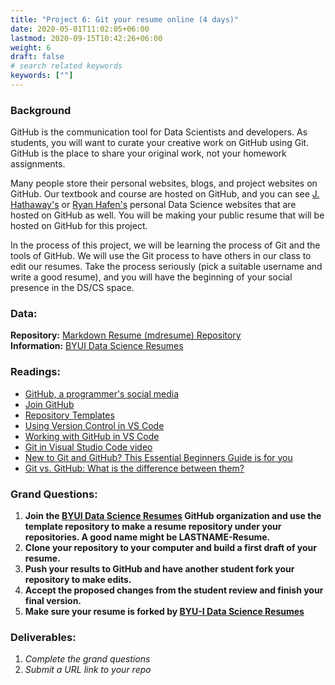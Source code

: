 ```yaml
---
title: "Project 6: Git your resume online (4 days)"
date: 2020-05-01T11:02:05+06:00
lastmod: 2020-09-15T10:42:26+06:00
weight: 6
draft: false
# search related keywords
keywords: [""]
---
```


### Background

GitHub is the communication tool for Data Scientists and developers.  As students, you will want to curate your creative work on GitHub using Git. GitHub is the place to share your original work, not your homework assignments.  

Many people store their personal websites, blogs, and project websites on GitHub.  Our textbook and course are hosted on GitHub, and you can see [J. Hathaway's](http://jhathaway.io/) or [Ryan Hafen's](https://ryanhafen.com/) personal Data Science websites that are hosted on GitHub as well.  You will be making your public resume that will be hosted on GitHub for this project.

In the process of this project, we will be learning the process of Git and the tools of GitHub.  We will use the Git process to have others in our class to edit our resumes.  Take the process seriously (pick a suitable username and write a good resume), and you will have the beginning of your social presence in the DS/CS space. 

### Data:

__Repository:__ [Markdown Resume (mdresume) Repository](https://github.com/byuids-resumes/mdresume)   
__Information:__ [BYUI Data Science Resumes](https://github.com/byuids-resumes)


### Readings:

- [GitHub, a programmer's social media](https://tech.economictimes.indiatimes.com/news/internet/inside-github-web-developers-social-media-platform/77096752)
- [Join GitHub](https://github.com/join)
- [Repository Templates](https://github.blog/2019-06-06-generate-new-repositories-with-repository-templates/)
- [Using Version Control in VS Code](https://code.visualstudio.com/docs/editor/versioncontrol)
- [Working with GitHub in VS Code](https://code.visualstudio.com/docs/editor/github)
- [Git in Visual Studio Code video](https://www.youtube.com/watch?v=wMqukSKYcvU)
- [New to Git and GitHub? This Essential Beginners Guide is for you](https://www.analyticsvidhya.com/blog/2020/05/git-github-essential-guide-beginners/)
- [Git vs. GitHub: What is the difference between them?](https://www.theserverside.com/video/Git-vs-GitHub-What-is-the-difference-between-them#:~:text=The%20key%20difference%20between%20Git,and%20upload%20or%20download%20resources.)

<!-- http://www.cs.cornell.edu/courses/cs4411/2020sp/schedule/slides/02-Git.pdf -->

### Grand Questions:

1. __Join the [BYUI Data Science Resumes](https://github.com/byuids-resumes) GitHub organization and use the template repository to make a resume repository under your repositories. A good name might be LASTNAME-Resume.__
1. __Clone your repository to your computer and build a first draft of your resume.__
1. __Push your results to GitHub and have another student fork your repository to make edits.__
1. __Accept the proposed changes from the student review and finish your final version.__
1. __Make sure your resume is forked by [BYU-I Data Science Resumes](https://github.com/byuids-resumes)__

### Deliverables:

1. _Complete the grand questions_
1. _Submit a URL link to your repo_

